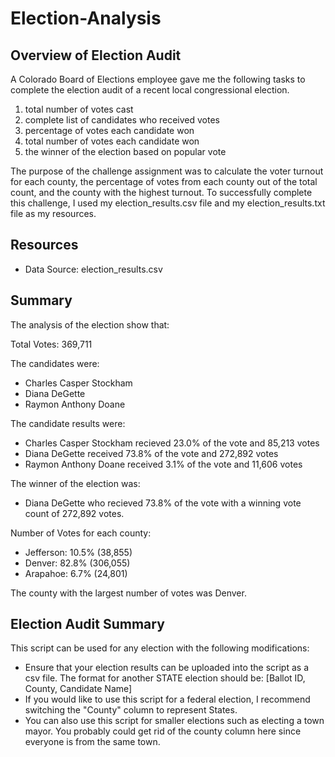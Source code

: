 # Election-Analysis

## Overview of Election Audit
A Colorado Board of Elections employee gave me the following tasks to complete the election audit of a recent local congressional election.

1. total number of votes cast
2. complete list of candidates who received votes
3. percentage of votes each candidate won
4. total number of votes each candidate won
5. the winner of the election based on popular vote

The purpose of the challenge assignment was to calculate the voter turnout for each county, the percentage of votes from each county out of the total count, and the county with the highest turnout. To successfully complete this challenge, I used my election_results.csv file and my election_results.txt file as my resources.

## Resources
- Data Source: election_results.csv

## Summary
The analysis of the election show that:

Total Votes: 369,711

The candidates were:

- Charles Casper Stockham
- Diana DeGette
- Raymon Anthony Doane

The candidate results were:

- Charles Casper Stockham recieved 23.0% of the vote and 85,213 votes
- Diana DeGette received 73.8% of the vote and 272,892 votes
- Raymon Anthony Doane received 3.1% of the vote and 11,606 votes

The winner of the election was:

- Diana DeGette who recieved 73.8% of the vote with a winning vote count of 272,892 votes.

Number of Votes for each county:

- Jefferson: 10.5% (38,855)
- Denver: 82.8% (306,055)
- Arapahoe: 6.7% (24,801)

The county with the largest number of votes was Denver.

## Election Audit Summary

This script can be used for any election with the following modifications:
- Ensure that your election results can be uploaded into the script as a csv file. The format for another STATE election should be: [Ballot ID, County, Candidate Name]
- If you would like to use this script for a federal election, I recommend switching the "County" column to represent States.
- You can also use this script for smaller elections such as electing a town mayor. You probably could get rid of the county column here since everyone is from the same town. 



